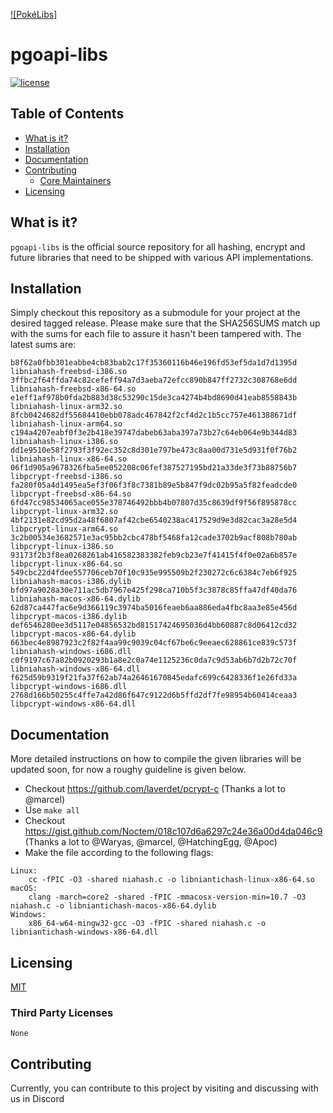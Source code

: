 [![PokéLibs]](https://github.com/pokelibs)

# pgoapi-libs
[![license](https://img.shields.io/github/license/pokelibs/pgoapi-libs.svg?maxAge=2592000?style=flat-square)](https://github.com/pokelibs/pgoapi-libs/blob/master/LICENSE.md)

## Table of Contents

* [What is it?](#what-is-it)
* [Installation](#installation)
* [Documentation](#documentation)
* [Contributing](#contributing)
  * [Core Maintainers](#core-maintainers)
* [Licensing](#licensing)

## What is it?
`pgoapi-libs` is the official source repository for all hashing, encrypt and future libraries that need to be shipped with various API implementations.

## Installation
Simply checkout this repository as a submodule for your project at the desired tagged release.
Please make sure that the SHA256SUMS match up with the sums for each file to assure it hasn't been tampered with.
The latest sums are:

```
b8f62a0fbb301eabbe4cb83bab2c17f35360116b46e196fd53ef5da1d7d1395d  libniahash-freebsd-i386.so
3ffbc2f64ffda74c82cefeff94a7d3aeba72efcc890b847ff2732c308768e6dd  libniahash-freebsd-x86-64.so
e1eff1af978b0fda2b883d38c53290c15de3ca4274b4bd8690d41eab8558843b  libniahash-linux-arm32.so
8fcb0424682df55684410ebb078adc467842f2cf4d2c1b5cc757e461388671df  libniahash-linux-arm64.so
c194a4207eabf0f3e2b418e39747dabeb63aba397a73b27c64eb064e9b344d83  libniahash-linux-i386.so
dd1e9510e58f2793f3f92ec352c8d301e797be473c8aa00d731e5d931f0f76b2  libniahash-linux-x86-64.so
06f1d905a9678326fba5ee052208c06fef387527195bd21a33de3f73b88756b7  libpcrypt-freebsd-i386.so
fa280f05a4d1495ea5ef3f06f3f8c7381b89e5b847f9dc02b95a5f82feadcde0  libpcrypt-freebsd-x86-64.so
6fd47cc98534065ace055e378746492bbb4b07807d35c8639df9f56f895878cc  libpcrypt-linux-arm32.so
4bf2131e82cd95d2a48f6807af42cbe6540238ac417529d9e3d82cac3a28e5d4  libpcrypt-linux-arm64.so
3c2b00534e3682571e3ac95bb2cbc478bf5468fa12cade3702b9acf808b780ab  libpcrypt-linux-i386.so
93173f2b3f8ea0268261ab416582383382feb9cb23e7f41415f4f0e02a6b857e  libpcrypt-linux-x86-64.so
549cbc22d4fdee557706ceb70f10c935e995509b2f230272c6c6384c7eb6f925  libniahash-macos-i386.dylib
bfd97a9028a30e711ac5db7967e425f298ca710b5f3c3878c85ffa47df40da76  libniahash-macos-x86-64.dylib
62d87ca447fac6e9d366119c3974ba5016feaeb6aa886eda4fbc8aa3e85e456d  libpcrypt-macos-i386.dylib
def6546280ee3d5117e04856532bd81517424695036d4bb60887c8d06412cd32  libpcrypt-macos-x86-64.dylib
663bec4e8987923c2f82f4aa99c9039c04cf67be6c9eeaec628861ce839c573f  libniahash-windows-i686.dll
c0f9197c67a82b0920293b1a8e2c0a74e1125236c0da7c9d53ab6b7d2b72c70f  libniahash-windows-x86-64.dll
f625d59b9319f21fa37f62ab74a26461670845edafc699c6428336f1e26fd33a  libpcrypt-windows-i686.dll
2768d166b50255c4ffe7a42d86f647c9122d6b5ffd2df7fe98954b60414ceaa3  libpcrypt-windows-x86-64.dll
```

## Documentation
More detailed instructions on how to compile the given libraries will be updated soon, for now a roughy guideline is given below.

* Checkout https://github.com/laverdet/pcrypt-c (Thanks a lot to @marcel)
* Use `make all`
* Checkout https://gist.github.com/Noctem/018c107d6a6297c24e36a00d4da046c9 (Thanks a lot to @Waryas, @marcel, @HatchingEgg, @Apoc)
* Make the file according to the following flags:
```
Linux:
	cc -fPIC -O3 -shared niahash.c -o libniantichash-linux-x86-64.so
macOS:
	clang -march=core2 -shared -fPIC -mmacosx-version-min=10.7 -O3 niahash.c -o libniantichash-macos-x86-64.dylib
Windows:
	x86_64-w64-mingw32-gcc -O3 -fPIC -shared niahash.c -o libniantichash-windows-x86-64.dll
```

## Licensing
[MIT](https://github.com/pokelibs/pgoapi-libs/blob/master/LICENSE)

### Third Party Licenses
    None

## Contributing
Currently, you can contribute to this project by visiting and discussing with us in Discord
